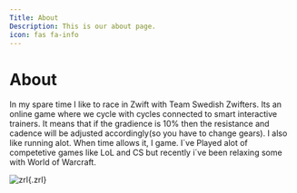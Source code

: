 ```yaml
---
Title: About
Description: This is our about page.
icon: fas fa-info
---
```


About
==========================

In my spare time I like to race in Zwift with Team Swedish Zwifters. Its an online game where we cycle with cycles connected to smart interactive trainers.
It means that if the gradience is 10% then the resistance and cadence will be adjusted accordingly(so you have to change gears). I also like running alot.
When time allows it, I game. I´ve Played alot of competetive games like LoL and CS but recently i´ve been relaxing some with World of Warcraft.

![zrl](https://scontent-arn2-1.xx.fbcdn.net/v/t1.0-9/119811923_10164107611805627_3835769579230434588_o.jpg?_nc_cat=109&ccb=2&_nc_sid=825194&_nc_ohc=Q0oNOBQ47HwAX_bVoO0&_nc_ht=scontent-arn2-1.xx&oh=5cadc6c47fe81fa0d42a233b1321b108&oe=5FCF94BC){.zrl}

